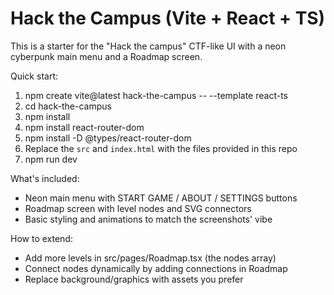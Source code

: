 # Hack the Campus (Vite + React + TS)

This is a starter for the "Hack the campus" CTF-like UI with a neon cyberpunk main menu and a Roadmap screen.

Quick start:
1. npm create vite@latest hack-the-campus -- --template react-ts
2. cd hack-the-campus
3. npm install
4. npm install react-router-dom
5. npm install -D @types/react-router-dom
6. Replace the `src` and `index.html` with the files provided in this repo
7. npm run dev

What's included:
- Neon main menu with START GAME / ABOUT / SETTINGS buttons
- Roadmap screen with level nodes and SVG connectors
- Basic styling and animations to match the screenshots' vibe

How to extend:
- Add more levels in src/pages/Roadmap.tsx (the nodes array)
- Connect nodes dynamically by adding connections in Roadmap
- Replace background/graphics with assets you prefer